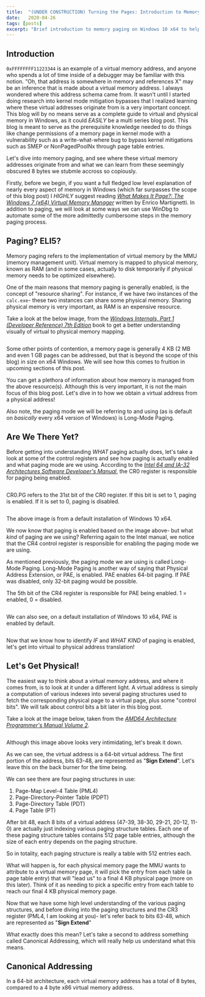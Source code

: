 ```yaml
---
title:  "(UNDER CONSTRUCTION) Turning the Pages: Introduction to Memory Paging on Windows 10 x64"
date:   2020-04-26
tags: [posts]
excerpt: "Brief introduction to memory paging on Windows 10 x64 to help leverage bypassing SMEP via page table entries."
---
```

Introduction
---

`0xFFFFFFFF11223344` is an example of a virtual memory address, and anyone who spends a lot of time inside of a debugger may be familiar with this notion. "Oh, that address is somewhere in memory and references X" may be an inference that is made about a virtual memory address. I always wondered where this address schema came from. It wasn't until I started doing research into kernel mode mitigation bypasses that I realized learning where these virtual addresses originate from is a very important concept. This blog will by no means serve as a complete guide to virtual and physical memory in Windows, as it could _EASILY_ be a multi series blog post. This blog is meant to serve as the prerequisite knowledge needed to do things like change permissions of a memory page in kernel mode with a vulnerability such as a write-what-where bug to bypass kernel mitigations such as SMEP or NonPagedPoolNx through page table entries. 

Let's dive into memory paging, and see where these virtual memory addresses originate from and what we can learn from these seemingly obscured 8 bytes we stubmle accross so copiously.

Firstly, before we begin, if you want a full fledged low level explanation of nearly every aspect of memory in Windows (which far surpasses the scope of this blog post) I _HIGHLY_ suggest reading [_What Makes It Page?: The Windows 7 (x64) Virtual Memory Manager_](https://www.amazon.com/What-Makes-Page-Windows-Virtual/dp/1479114294) written by Enrico Martignetti. In addition to paging, we will look at some ways we can use WinDbg to automate some of the more admittedly cumbersome steps in the memory paging process.

Paging? ELI5?
---

Memory paging refers to the implementation of virtual memory by the MMU (memory management unit). Virtual memory is mapped to physical memory, known as RAM (and in some cases, actually to disk temporarily if physical memory needs to be optimized elsewhere). 

One of the main reasons that memory paging is generally enabled, is the concept of "resource sharing". For instance, if we have two instances of the `calc.exe`- these two instances can share some physical memory. Sharing physical memory is very important, as RAM is an expensive resource.

Take a look at the below image, from the [_Windows Internals, Part 1 (Developer Reference) 7th Edition_](https://www.amazon.com/Windows-Internals-Part-architecture-management/dp/0735684189) book to get a better understanding visually of virtual to physical memory mapping.

<img src="{{ site.url }}{{ site.baseurl }}/images/PAGE_1.png" alt="">

Some other points of contention, a memory page is generally 4 KB (2 MB and even 1 GB pages can be addressed, but that is beyond the scope of this blog) in size on x64 Windows. We will see how this comes to fruition in upcoming sections of this post.

You can get a plethora of information about how memory is managed from the above resource(s). Although this is very important, it is not the main focus of this blog post. Let's dive in to how we obtain a virtual address from a physical address!

Also note, the paging mode we will be referring to and using (as is default on _basically_ every x64 version of Windows) is Long-Mode Paging.

Are We There Yet?
---

Before getting into understanding _WHAT_ paging actually does, let's take a look at some of the control registers and see how paging is actually enabled and what paging mode are we using. According to the [_Intel 64 and IA-32 Architectures Software Developer's Manual_](https://software.intel.com/sites/default/files/managed/39/c5/325462-sdm-vol-1-2abcd-3abcd.pdf), the CR0 register is responsible for paging being enabled.

<img src="{{ site.url }}{{ site.baseurl }}/images/PAGE_1a.png" alt="">

CR0.PG refers to the 31st bit of the CR0 register. If this bit is set to 1, paging is enabled. If it is set to 0, paging is disabled.

<img src="{{ site.url }}{{ site.baseurl }}/images/PAGE_1aa.png" alt="">

The above image is from a default installation of Windows 10 x64.

We now know that paging is enabled based on the image above- but what _kind_ of paging are we using? Referring again to the Intel manual, we notice that the CR4 control register is responsible for enabling the paging mode we are using. 

As mentioned previously, the paging mode we are using is called Long-Mode Paging. Long-Mode Paging is another way of saying that Physical Address Extension, or PAE, is enabled. PAE enables 64-bit paging. If PAE was disabled, only 32-bit paging would be possible.

The 5th bit of the CR4 register is responsible for PAE being enabled. 1 = enabled, 0 = disabled.

<img src="{{ site.url }}{{ site.baseurl }}/images/PAGE_1b.png" alt="">

We can also see, on a default installation of Windows 10 x64, PAE is enabled by default.

<img src="{{ site.url }}{{ site.baseurl }}/images/PAGE_1cc.png" alt="">

Now that we know how to identify _IF_ and _WHAT KIND_ of paging is enabled, let's get into virtual to physical address translation!

Let's Get Physical!
---

The easiest way to think about a virtual memory address, and where it comes from, is to look at it under a different light. A virtual address is simply a computation of various indexes into several paging structures used to fetch the corresponding physical page to a virtual page, plus some "control bits". We will talk about control bits a bit later in this blog post.

Take a look at the image below, taken from the [_AMD64 Architecture Programmer's Manual Volume 2_](https://www.amd.com/system/files/TechDocs/24593.pdf).

<img src="{{ site.url }}{{ site.baseurl }}/images/PAGE_2.png" alt="">

Although this image above looks very intimidating, let's break it down.

As we can see, the virtual address is a 64-bit virtual address. The first portion of the address, bits 63-48, are represented as "__Sign Extend__". Let's leave this on the back burner for the time being.

We can see there are four paging structures in use:

1. Page-Map Level-4 Table (PML4)
2. Page-Directory-Pointer Table (PDPT)
3. Page-Directory Table (PDT)
4. Page Table (PT)

After bit 48, each 8 bits of a virtual address (47-39, 38-30, 29-21, 20-12, 11-0) are actually just indexing various paging structure tables. Each one of these paging structure tables contains 512 page table entries, although the size of each entry depends on the paging structure.

So in totality, each paging structure is really a table with 512 entries each.

What will happen is, for each physical memory page the MMU wants to attribute to a virtual memory page, it will pick the entry from each table (a page table entry) that will "lead us" to a final 4 KB physical page (more on this later). Think of it as needing to pick a specific entry from each table to reach our final 4 KB physical memory page.

Now that we have some high level understanding of the various paging structures, and before diving into the paging structures and the CR3 register (PML4, I am looking at you)- let's refer back to bits 63-48, which are represented as "__Sign Extend__"

What exactly does this mean? Let's take a second to address something called Canonical Addressing, which will really help us understand what this means.


Canonical Addressing
---

In a 64-bit architecture, each virtual memory address has a total of 8 bytes, compared to a 4 byte x86 virtual memory address.
